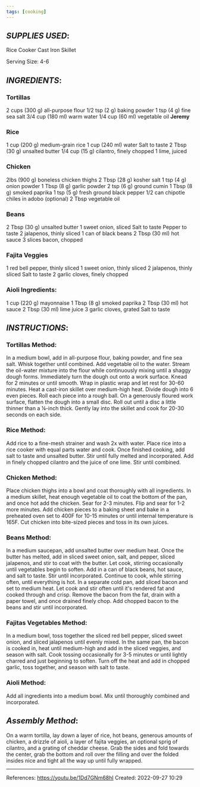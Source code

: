 ```yaml
---
tags: [cooking]
---
```

## *SUPPLIES USED*:
Rice Cooker 
Cast Iron Skillet 

Serving Size: 4-6

## *INGREDIENTS*:
### Tortillas
2 cups (300 g) all-purpose flour
1/2 tsp (2 g) baking powder
1 tsp (4 g) fine sea salt
3/4 cup (180 ml) warm water
1/4 cup (60 ml) vegetable oil 
**Jeremy**

### Rice
1 cup (200 g) medium-grain rice
1 cup (240 ml) water
Salt to taste
2 Tbsp (30 g) unsalted butter
1/4 cup (15 g) cilantro, finely chopped
1 lime, juiced

### Chicken
2lbs (900 g) boneless chicken thighs
2 Tbsp (28 g) kosher salt
1 tsp (4 g) onion powder
1 Tbsp (8 g) garlic powder
2 tsp (6 g) ground cumin
1 Tbsp (8 g) smoked paprika
1 tsp (5 g) fresh ground black pepper
1/2 can chipotle chiles in adobo (optional) 
2 Tbsp vegetable oil

### Beans
2 Tbsp (30 g) unsalted butter
1 sweet onion, sliced
Salt to taste
Pepper to taste
2 jalapenos, thinly sliced
1 can of black beans
2 Tbsp (30 ml) hot sauce
3 slices bacon, chopped

### Fajita Veggies
1 red bell pepper, thinly sliced
1 sweet onion, thinly sliced
2 jalapenos, thinly sliced
Salt to taste
2 garlic cloves, finely chopped

### Aioli Ingredients:
1 cup (220 g) mayonnaise
1 Tbsp (8 g) smoked paprika
2 Tbsp (30 ml) hot sauce
2 Tbsp (30 ml) lime juice
3 garlic cloves, grated
Salt to taste

## *INSTRUCTIONS*:
### Tortillas Method:
In a medium bowl, add in all-purpose flour, baking powder, and fine sea salt. Whisk together until combined. 
Add vegetable oil to the water. Stream the oil-water mixture into the flour while continuously mixing until a shaggy dough forms. 
Immediately turn the dough out onto a work surface. Knead for 2 minutes or until smooth. 
Wrap in plastic wrap and let rest for 30-60 minutes. 
Heat a cast-iron skillet over medium-high heat. 
Divide dough into 6 even pieces. Roll each piece into a rough ball. 
On a generously floured work surface, flatten the dough into a small disc. Roll out until a disc a little thinner than a ¼-inch thick. 
Gently lay into the skillet and cook for 20-30 seconds on each side. 

### Rice Method:
Add rice to a fine-mesh strainer and wash 2x with water. 
Place rice into a rice cooker with equal parts water and cook. 
Once finished cooking, add salt to taste and unsalted butter. Stir until fully melted and incorporated. 
Add in finely chopped cilantro and the juice of one lime. Stir until combined. 

### Chicken Method:
Place chicken thighs into a bowl and coat thoroughly with all ingredients. 
In a medium skillet, heat enough vegetable oil to coat the bottom of the pan, and once hot add the chicken. Sear for 2-3 minutes. Flip and sear for 1-2 more minutes.
Add chicken pieces to a baking sheet and bake in a preheated oven set to 400F for 10-15 minutes or until internal temperature is 165F. 
Cut chicken into bite-sized pieces and toss in its own juices. 

### Beans Method:
In a medium saucepan, add unsalted butter over medium heat. 
Once the butter has melted, add in sliced sweet onion, salt, and pepper, sliced jalapenos, and stir to coat with the butter. 
Let cook, stirring occasionally until vegetables begin to soften. 
Add in a can of black beans, hot sauce, and salt to taste. Stir until incorporated. 
Continue to cook, while stirring often, until everything is hot. 
In a separate cold pan, add sliced bacon and set to medium heat. Let cook and stir often until it's rendered fat and cooked through and crisp. 
Remove the bacon from the fat, drain with a paper towel, and once drained finely chop.
Add chopped bacon to the beans and stir until incorporated. 

### Fajitas Vegetables Method:
In a medium bowl, toss together the sliced red bell pepper, sliced sweet onion, and sliced jalapenos until evenly mixed. 
In the same pan, the bacon is cooked in, heat until medium-high and add in the sliced veggies, and season with salt. 
 Cook tossing occasionally for 3-5 minutes or until lightly charred and just beginning to soften. 
Turn off the heat and add in chopped garlic, toss together, and season with salt to taste. 

### Aioli Method:
Add all ingredients into a medium bowl. 
Mix until thoroughly combined and incorporated. 

## *Assembly Method*:
On a warm tortilla, lay down a layer of rice, hot beans, generous amounts of chicken, a drizzle of aioli, a layer of fajita veggies, an optional sprig of cilantro, and a grating of cheddar cheese.
Grab the sides and fold towards the center, grab the bottom and roll over the filling and over the folded insides nice and tight all the way up until fully wrapped. 
___
References:
https://youtu.be/1Dd7GNm68hI
Created: 2022-09-27 10:29